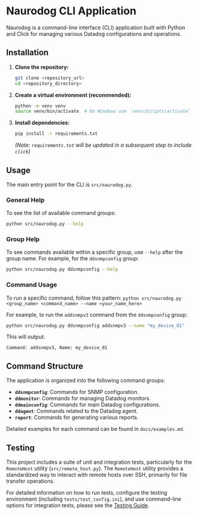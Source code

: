 # Naurodog CLI Application

Naurodog is a command-line interface (CLI) application built with Python and Click for managing various Datadog configurations and operations.

## Installation

1.  **Clone the repository:**
    ```bash
    git clone <repository_url>
    cd <repository_directory>
    ```

2.  **Create a virtual environment (recommended):**
    ```bash
    python -m venv venv
    source venv/bin/activate  # On Windows use `venv\Scripts\activate`
    ```

3.  **Install dependencies:**
    ```bash
    pip install -r requirements.txt
    ```
    *(Note: `requirements.txt` will be updated in a subsequent step to include `click`)*

## Usage

The main entry point for the CLI is `src/naurodog.py`.

### General Help

To see the list of available command groups:
```bash
python src/naurodog.py --help
```

### Group Help

To see commands available within a specific group, use `--help` after the group name. For example, for the `ddsnmpconfig` group:
```bash
python src/naurodog.py ddsnmpconfig --help
```

### Command Usage

To run a specific command, follow this pattern:
`python src/naurodog.py <group_name> <command_name> --name <your_name_here>`

For example, to run the `addsnmpv3` command from the `ddsnmpconfig` group:
```bash
python src/naurodog.py ddsnmpconfig addsnmpv3 --name "my_device_01"
```
This will output:
```
Command: addsnmpv3, Name: my_device_01
```

## Command Structure

The application is organized into the following command groups:

*   **`ddsnmpconfig`**: Commands for SNMP configuration.
*   **`ddmonitor`**: Commands for managing Datadog monitors.
*   **`ddmainconfig`**: Commands for main Datadog configurations.
*   **`ddagent`**: Commands related to the Datadog agent.
*   **`report`**: Commands for generating various reports.

Detailed examples for each command can be found in `docs/examples.md`.

## Testing

This project includes a suite of unit and integration tests, particularly for the `RemoteHost` utility (`src/remote_host.py`). The `RemoteHost` utility provides a standardized way to interact with remote hosts over SSH, primarily for file transfer operations.

For detailed information on how to run tests, configure the testing environment (including `tests/test_config.ini`), and use command-line options for integration tests, please see the [Testing Guide](tests/README.md).
